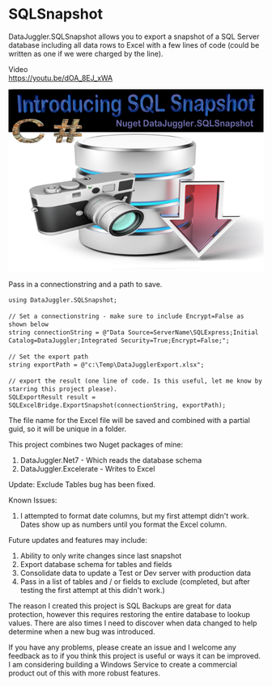 # SQLSnapshot
DataJuggler.SQLSnapshot allows you to export a snapshot of a SQL Server database including 
all data rows to Excel with a few lines of code (could be written as one if we were charged by the line).

Video<br>
https://youtu.be/dOA_8EJ_xWA

<img src=https://github.com/DataJuggler/SharedRepo/blob/master/Shared/Images/SQLSnapshot.png width=540 height=360>

Pass in a connectionstring and a path to save.

    using DataJuggler.SQLSnapshot;

    // Set a connectionstring - make sure to include Encrypt=False as shown below
    string connectionString = @"Data Source=ServerName\SQLExpress;Initial Catalog=DataJuggler;Integrated Security=True;Encrypt=False;";

    // Set the export path
    string exportPath = @"c:\Temp\DataJugglerExport.xlsx";

    // export the result (one line of code. Is this useful, let me know by starring this project please).
    SQLExportResult result = SQLExcelBridge.ExportSnapshot(connectionString, exportPath);
    

The file name for the Excel file will be saved and combined with a partial guid, so it will be unique
in a folder.

This project combines two Nuget packages of mine:
1. DataJuggler.Net7 - Which reads the database schema
2. DataJuggler.Excelerate - Writes to Excel

Update: Exclude Tables bug has been fixed.

Known Issues:
1. I attempted to format date columns, but my first attempt didn't work. Dates show up as numbers until you format the Excel column.

Future updates and features may include:

1. Ability to only write changes since last snapshot
2. Export database schema for tables and fields
3. Consolidate data to update a Test or Dev server with production data
4. Pass in a list of tables and / or fields to exclude (completed, but after testing the first attempt at this didn't work.)

The reason I created this project is SQL Backups are great for data protection, however this requires 
restoring the entire database to lookup values. There are also times I need to discover when data 
changed to help determine when a new bug was introduced.

If you have any problems, please create an issue and I welcome any feedback as to if you think this
project is useful or ways it can be improved. I am considering building a Windows Service to create a commercial product
out of this with more robust features.
